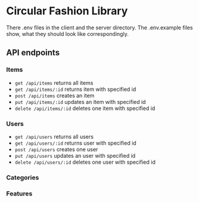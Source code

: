 # Circular Fashion Library

There .env files in the client and the server directory. The .env.example files show, what they should look like correspondingly.

## API endpoints

### Items

- `get /api/items` returns all items
- `get /api/items/:id` returns item with specified id
- `post /api/items` creates an item
- `put /api/items/:id` updates an item with specified id
- `delete /api/items/:id` deletes one item with specified id

### Users

- `get /api/users` returns all users
- `get /api/users/:id` returns user with specified id
- `post /api/users` creates one user
- `put /api/users` updates an user with specified id
- `delete /api/users/:id` deletes one user with specified id

### Categories

### Features
